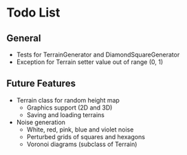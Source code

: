 # Todo List

## General

* Tests for TerrainGenerator and DiamondSquareGenerator
* Exception for Terrain setter value out of range (0, 1)

## Future Features

* Terrain class for random height map
    * Graphics support (2D and 3D)
    * Saving and loading terrains
* Noise generation
    * White, red, pink, blue and violet noise
    * Perturbed grids of squares and hexagons
    * Voronoi diagrams (subclass of Terrain)
